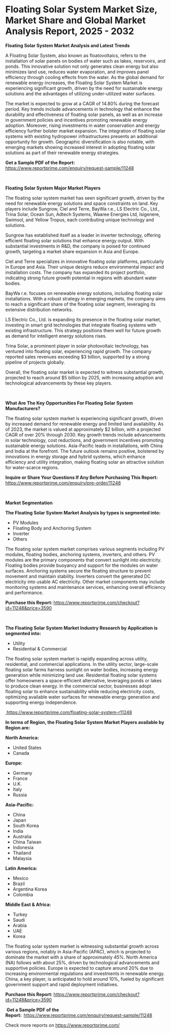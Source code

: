 <p><h1>Floating Solar System Market Size, Market Share and Global Market Analysis Report, 2025 - 2032</h1></p><p><strong>Floating Solar System Market Analysis and Latest Trends</strong></p>
<p><p>A Floating Solar System, also known as floatovoltaics, refers to the installation of solar panels on bodies of water such as lakes, reservoirs, and ponds. This innovative solution not only generates clean energy but also minimizes land use, reduces water evaporation, and improves panel efficiency through cooling effects from the water. As the global demand for renewable energy increases, the Floating Solar System Market is experiencing significant growth, driven by the need for sustainable energy solutions and the advantages of utilizing under-utilized water surfaces.</p><p>The market is expected to grow at a CAGR of 14.80% during the forecast period. Key trends include advancements in technology that enhance the durability and effectiveness of floating solar panels, as well as an increase in government policies and incentives promoting renewable energy adoption. Moreover, rising investments in water conservation and energy efficiency further bolster market expansion. The integration of floating solar systems with existing hydropower infrastructures presents an additional opportunity for growth. Geographic diversification is also notable, with emerging markets showing increased interest in adopting floating solar solutions as part of their renewable energy strategies.</p></p>
<p><strong>Get a Sample PDF of the Report:&nbsp;</strong> <a href="https://www.reportprime.com/enquiry/request-sample/11248?utm_campaign=3431&utm_medium=2&utm_source=Github&utm_content=ia&utm_term=20032025&utm_id=floating-solar-system">https://www.reportprime.com/enquiry/request-sample/11248</a></p>
<p>&nbsp;</p>
<p><strong>Floating Solar System Major Market Players</strong></p>
<p><p>The floating solar system market has seen significant growth, driven by the need for renewable energy solutions and space constraints on land. Key players include Sungrow, Ciel and Terre, BayWa r.e., LS Electric Co., Ltd., Trina Solar, Ocean Sun, Adtech Systems, Waaree Energies Ltd, Isigenere, Swimsol, and Yellow Tropus, each contributing unique technology and solutions.</p><p>Sungrow has established itself as a leader in inverter technology, offering efficient floating solar solutions that enhance energy output. With substantial investments in R&D, the company is poised for continued growth, targeting a market share expansion in Asia and Europe.</p><p>Ciel and Terre specializes in innovative floating solar platforms, particularly in Europe and Asia. Their unique designs reduce environmental impact and installation costs. The company has expanded its project portfolio, indicating strong future growth potential in regions with abundant water bodies.</p><p>BayWa r.e. focuses on renewable energy solutions, including floating solar installations. With a robust strategy in emerging markets, the company aims to reach a significant share of the floating solar segment, leveraging its extensive distribution networks.</p><p>LS Electric Co., Ltd. is expanding its presence in the floating solar market, investing in smart grid technologies that integrate floating systems with existing infrastructure. This strategy positions them well for future growth as demand for intelligent energy solutions rises.</p><p>Trina Solar, a prominent player in solar photovoltaic technology, has ventured into floating solar, experiencing rapid growth. The company reported sales revenues exceeding $3 billion, supported by a strong pipeline of projects globally.</p><p>Overall, the floating solar market is expected to witness substantial growth, projected to reach around $5 billion by 2025, with increasing adoption and technological advancements by these key players.</p></p>
<p>&nbsp;</p>
<p><strong>What Are The Key Opportunities For Floating Solar System Manufacturers?</strong></p>
<p><p>The floating solar system market is experiencing significant growth, driven by increased demand for renewable energy and limited land availability. As of 2023, the market is valued at approximately $2 billion, with a projected CAGR of over 20% through 2030. Key growth trends include advancements in solar technology, cost reductions, and government incentives promoting sustainable energy solutions. Asia-Pacific leads in installations, with China and India at the forefront. The future outlook remains positive, bolstered by innovations in energy storage and hybrid systems, which enhance efficiency and utility integration, making floating solar an attractive solution for water-scarce regions.</p></p>
<p><strong>Inquire or Share Your Questions If Any Before Purchasing This Report:</strong> <a href="https://www.reportprime.com/enquiry/pre-order/11248?utm_campaign=3431&utm_medium=2&utm_source=Github&utm_content=ia&utm_term=20032025&utm_id=floating-solar-system">https://www.reportprime.com/enquiry/pre-order/11248</a></p>
<p>&nbsp;</p>
<p><strong>Market Segmentation</strong></p>
<p><strong>The Floating Solar System Market Analysis by types is segmented into:</strong></p>
<p><ul><li>PV Modules</li><li>Floating Body and Anchoring System</li><li>Inverter</li><li>Others</li></ul></p>
<p><p>The floating solar system market comprises various segments including PV modules, floating bodies, anchoring systems, inverters, and others. PV modules are the primary components that convert sunlight into electricity. Floating bodies provide buoyancy and support for the modules on water surfaces. Anchoring systems secure the floating structure to prevent movement and maintain stability. Inverters convert the generated DC electricity into usable AC electricity. Other market components may include monitoring systems and maintenance services, enhancing overall efficiency and performance.</p></p>
<p><strong>Purchase this Report:&nbsp;</strong><a href="https://www.reportprime.com/checkout?id=11248&price=3590&utm_campaign=3431&utm_medium=2&utm_source=Github&utm_content=ia&utm_term=20032025&utm_id=floating-solar-system">https://www.reportprime.com/checkout?id=11248&price=3590</a></p>
<p>&nbsp;</p>
<p><strong>The Floating Solar System Market Industry Research by Application is segmented into:</strong></p>
<p><ul><li>Utility</li><li>Residential & Commercial</li></ul></p>
<p><p>The floating solar system market is rapidly expanding across utility, residential, and commercial applications. In the utility sector, large-scale floating solar farms harness sunlight on water bodies, increasing energy generation while minimizing land use. Residential floating solar systems offer homeowners a space-efficient alternative, leveraging ponds or lakes to produce clean energy. In the commercial sector, businesses adopt floating solar to enhance sustainability while reducing electricity costs, optimizing available water surfaces for renewable energy generation and supporting energy independence.</p></p>
<p><a href="https://www.reportprime.com/floating-solar-system-r11248?utm_campaign=3431&utm_medium=2&utm_source=Github&utm_content=ia&utm_term=20032025&utm_id=floating-solar-system">&nbsp;https://www.reportprime.com/floating-solar-system-r11248</a></p>
<p><strong>In terms of Region, the Floating Solar System Market Players available by Region are:</strong></p>
<p>
    <p> <strong> North America: </strong>
        <ul>
            <li>United States</li>
            <li>Canada</li>
        </ul>
        </p> 
    <p> <strong> Europe: </strong>
        <ul>
            <li>Germany</li>
            <li>France</li>
            <li>U.K.</li>
            <li>Italy</li>
            <li>Russia</li>
        </ul>
        </p> 
    <p> <strong> Asia-Pacific: </strong>
        <ul>
            <li>China</li>
            <li>Japan</li>
            <li>South Korea</li>
            <li>India</li>
            <li>Australia</li>
            <li>China Taiwan</li>
            <li>Indonesia</li>
            <li>Thailand</li>
            <li>Malaysia</li>
        </ul>
        </p> 
    <p> <strong> Latin America: </strong>
        <ul>
            <li>Mexico</li>
            <li>Brazil</li>
            <li>Argentina Korea</li>
            <li>Colombia</li>
        </ul>
        </p> 
    <p> <strong> Middle East & Africa: </strong>
        <ul>
            <li>Turkey</li>
            <li>Saudi</li>
            <li>Arabia</li>
            <li>UAE</li>
            <li>Korea</li>
        </ul>
    </p>
    </p>
<p><p>The floating solar system market is witnessing substantial growth across various regions, notably in Asia-Pacific (APAC), which is projected to dominate the market with a share of approximately 45%. North America (NA) follows with about 25%, driven by technological advancements and supportive policies. Europe is expected to capture around 20% due to increasing environmental regulations and investments in renewable energy. China, a key player, is anticipated to hold around 10%, fueled by significant government support and rapid deployment initiatives.</p></p>
<p><strong>Purchase this Report: </strong><a href="https://www.reportprime.com/checkout?id=11248&price=3590&utm_campaign=3431&utm_medium=2&utm_source=Github&utm_content=ia&utm_term=20032025&utm_id=floating-solar-system">https://www.reportprime.com/checkout?id=11248&price=3590</a></p>
<p>&nbsp;<strong>Get a Sample PDF of the Report:&nbsp;&nbsp;</strong><a href="https://www.reportprime.com/enquiry/request-sample/11248?utm_campaign=3431&utm_medium=2&utm_source=Github&utm_content=ia&utm_term=20032025&utm_id=floating-solar-system">https://www.reportprime.com/enquiry/request-sample/11248</a></p>
<p><strong></strong></p>
<p>Check more reports on <a href="https://www.reportprime.com/?utm_campaign=3431&utm_medium=2&utm_source=Github&utm_content=ia&utm_term=20032025&utm_id=floating-solar-system">https://www.reportprime.com/</a></p>